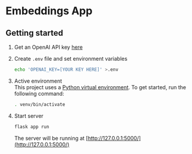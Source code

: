 # Embeddings App

## Getting started

1. Get an OpenAI API key [here](https://platform.openai.com/account/api-keys)

1. Create `.env` file and set environment variables
    ```bash
    echo 'OPENAI_KEY=[YOUR KEY HERE]' >.env
    ```

2. Active environment <br />
    This project uses a [Python virtual environment](https://docs.python.org/3/library/venv.html). To get started, run the following command:

    ```bash
    . venv/bin/activate
    ```

3. Start server
    ```bash
    flask app run
    ```
    The server will be running at [http://127.0.0.1:5000/](http://127.0.0.1:5000/)